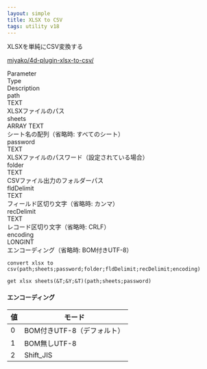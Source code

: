 ```yaml
---
layout: simple
title: XLSX to CSV
tags: utility v18
---
```


XLSXを単純にCSV変換する

<!--more-->

[miyako/4d-plugin-xlsx-to-csv/](https://github.com/miyako/4d-plugin-xlsx-to-csv/)

<div class="grid">
  <div class="syntax-th cell cell--2">Parameter</div>
  <div class="syntax-th cell cell--2">Type</div>
  <div class="syntax-th cell cell--8">Description</div>
  
  <div class="syntax-td cell cell--2">path</div>
  <div class="syntax-td cell cell--2">TEXT</div>
  <div class="syntax-td cell cell--8">XLSXファイルのパス</div>   
  
  <div class="syntax-td cell cell--2">sheets</div>
  <div class="syntax-td cell cell--2">ARRAY TEXT</div>
  <div class="syntax-td cell cell--8">シート名の配列（省略時: すべてのシート）</div>   
  
  <div class="syntax-td cell cell--2">password</div>
  <div class="syntax-td cell cell--2">TEXT</div>
  <div class="syntax-td cell cell--8">XLSXファイルのパスワード（設定されている場合）</div>  
  
  <div class="syntax-td cell cell--2">folder</div>
  <div class="syntax-td cell cell--2">TEXT</div>
  <div class="syntax-td cell cell--8">CSVファイル出力のフォルダーパス</div>  
  
  <div class="syntax-td cell cell--2">fldDelimit</div>
  <div class="syntax-td cell cell--2">TEXT</div>
  <div class="syntax-td cell cell--8">フィールド区切り文字（省略時: カンマ）</div>  
  
  <div class="syntax-td cell cell--2">recDelimit</div>
  <div class="syntax-td cell cell--2">TEXT</div>
  <div class="syntax-td cell cell--8">レコード区切り文字（省略時: CRLF）</div>  

  <div class="syntax-td cell cell--2">encoding</div>
  <div class="syntax-td cell cell--2">LONGINT</div>
  <div class="syntax-td cell cell--8">エンコーディング（省略時: BOM付きUTF-8）</div>  
</div>

```4d
convert xlsx to csv(path;sheets;password;folder;fldDelimit;recDelimit;encoding)
```

```4d
get xlsx sheets(&T;&Y;&T)(path;sheets;password)
```
#### エンコーディング

値|モード
--|----
0 | BOM付きUTF-8（デフォルト）
1 | BOM無しUTF-8
2 | Shift_JIS
